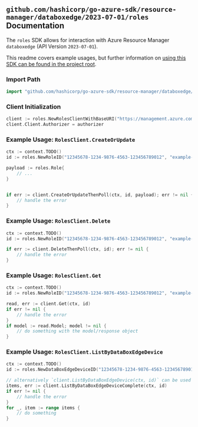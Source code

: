 
## `github.com/hashicorp/go-azure-sdk/resource-manager/databoxedge/2023-07-01/roles` Documentation

The `roles` SDK allows for interaction with Azure Resource Manager `databoxedge` (API Version `2023-07-01`).

This readme covers example usages, but further information on [using this SDK can be found in the project root](https://github.com/hashicorp/go-azure-sdk/tree/main/docs).

### Import Path

```go
import "github.com/hashicorp/go-azure-sdk/resource-manager/databoxedge/2023-07-01/roles"
```


### Client Initialization

```go
client := roles.NewRolesClientWithBaseURI("https://management.azure.com")
client.Client.Authorizer = authorizer
```


### Example Usage: `RolesClient.CreateOrUpdate`

```go
ctx := context.TODO()
id := roles.NewRoleID("12345678-1234-9876-4563-123456789012", "example-resource-group", "dataBoxEdgeDeviceValue", "roleValue")

payload := roles.Role{
	// ...
}


if err := client.CreateOrUpdateThenPoll(ctx, id, payload); err != nil {
	// handle the error
}
```


### Example Usage: `RolesClient.Delete`

```go
ctx := context.TODO()
id := roles.NewRoleID("12345678-1234-9876-4563-123456789012", "example-resource-group", "dataBoxEdgeDeviceValue", "roleValue")

if err := client.DeleteThenPoll(ctx, id); err != nil {
	// handle the error
}
```


### Example Usage: `RolesClient.Get`

```go
ctx := context.TODO()
id := roles.NewRoleID("12345678-1234-9876-4563-123456789012", "example-resource-group", "dataBoxEdgeDeviceValue", "roleValue")

read, err := client.Get(ctx, id)
if err != nil {
	// handle the error
}
if model := read.Model; model != nil {
	// do something with the model/response object
}
```


### Example Usage: `RolesClient.ListByDataBoxEdgeDevice`

```go
ctx := context.TODO()
id := roles.NewDataBoxEdgeDeviceID("12345678-1234-9876-4563-123456789012", "example-resource-group", "dataBoxEdgeDeviceValue")

// alternatively `client.ListByDataBoxEdgeDevice(ctx, id)` can be used to do batched pagination
items, err := client.ListByDataBoxEdgeDeviceComplete(ctx, id)
if err != nil {
	// handle the error
}
for _, item := range items {
	// do something
}
```

